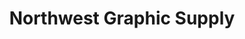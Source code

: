 ---
title: "Northwest Graphic Supply"
url: /minneapolis/northwest-graphic-supply/
shop: Allgemein
---